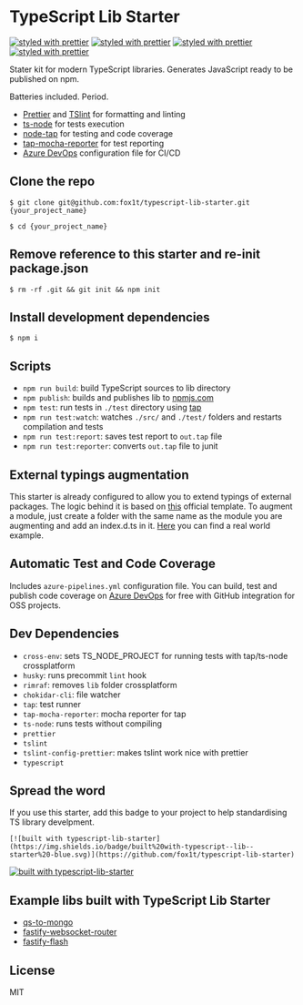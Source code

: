 # TypeScript Lib Starter
[![styled with prettier](https://img.shields.io/badge/styled%20with-Prettier-blue.svg)](https://github.com/prettier/prettier)
[![styled with prettier](https://img.shields.io/badge/linted%20by-TSLint-brightgreen.svg)](https://palantir.github.io/tslint/)
[![styled with prettier](https://img.shields.io/badge/tested%20with-node--tap-yellow.svg)](https://github.com/tapjs/node-tap)
[![styled with prettier](https://img.shields.io/badge/built%20on%20-Azure%20Pipelines-green.svg)](https://dev.azure.com)

Stater kit for modern TypeScript libraries. Generates JavaScript ready to be published on npm.

 Batteries included. Period.
- [Prettier](https://prettier.io/) and [TSlint](https://palantir.github.io/tslint/) for formatting and linting
- [ts-node](https://github.com/TypeStrong/ts-node) for tests execution
- [node-tap](https://github.com/tapjs/node-tap) for testing and code coverage
- [tap-mocha-reporter](https://github.com/tapjs/tap-mocha-reporter) for test reporting
- [Azure DevOps](https://dev.azure.com/) configuration file for CI/CD

## Clone the repo
`$ git clone git@github.com:fox1t/typescript-lib-starter.git {your_project_name}`

`$ cd {your_project_name}`

## Remove reference to this starter and re-init package.json
`$ rm -rf .git && git init && npm init`

## Install development dependencies
`$ npm i`

## Scripts
- `npm run build`: build TypeScript sources to lib directory
- `npm publish`: builds and publishes lib to [npmjs.com](https://www.npmjs.com)
- `npm test`: run tests in `./test` directory using [tap](https://www.npmjs.com/package/tap)
- `npm run test:watch`: watches `./src/` and `./test/` folders and restarts compilation and tests
- `npm run test:report`: saves test report to `out.tap` file
- `npm run test:reporter`: converts `out.tap` file to junit

## External typings augmentation
This starter is already configured to allow you to extend typings of external packages. The logic behind it is based on [this](https://www.typescriptlang.org/docs/handbook/declaration-files/templates/module-plugin-d-ts.html) official template. To augment a module, just create a folder with the same name as the module you are augmenting and add an index.d.ts in it. [Here](https://github.com/fox1t/fastify-websocket-router/tree/master/typings/fastify) you can find a real world example.

## Automatic Test and Code Coverage
Includes `azure-pipelines.yml` configuration file. You can build, test and publish code coverage on [Azure DevOps](https://docs.microsoft.com/en-us/azure/devops/organizations/public/?toc=%2Fazure%2Fdevops%2Forganizations%2Fpublic%2Ftoc.json&bc=%2Fazure%2Fdevops%2Forganizations%2Fpublic%2Fbreadcrumb%2Ftoc.json&view=azure-devops) for free with GitHub integration for OSS projects.

## Dev Dependencies

- `cross-env`: sets TS_NODE_PROJECT for running tests with tap/ts-node crossplatform
- `husky`: runs precommit `lint` hook
- `rimraf`: removes `lib` folder crossplatform
- `chokidar-cli`: file watcher
- `tap`: test runner
- `tap-mocha-reporter`: mocha reporter for tap
- `ts-node`: runs tests without compiling
- `prettier`
- `tslint`
- `tslint-config-prettier`: makes tslint work nice with prettier
- `typescript`

## Spread the word
If you use this starter, add this badge to your project to help standardising TS library develpment.

`[![built with typescript-lib-starter](https://img.shields.io/badge/built%20with-typescript--lib--starter%20-blue.svg)](https://github.com/fox1t/typescript-lib-starter)`

[![built with typescript-lib-starter](https://img.shields.io/badge/built%20with-typescript--lib--starter%20-blue.svg)](https://github.com/fox1t/typescript-lib-starter)

## Example libs built with TypeScript Lib Starter
- [qs-to-mongo](https://github.com/fox1t/qs-to-mongo)
- [fastify-websocket-router](https://github.com/fox1t/fastify-websocket-router)
- [fastify-flash](https://github.com/fastify/fastify-flash)

## License

MIT
